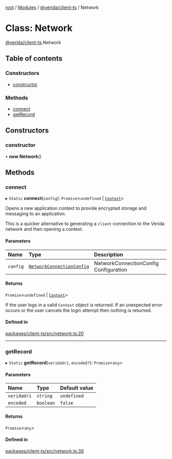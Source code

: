 [root](../README.md) / [Modules](../modules.md) / [@verida/client-ts](../modules/verida_client_ts.md) / Network

# Class: Network

[@verida/client-ts](../modules/verida_client_ts.md).Network

## Table of contents

### Constructors

- [constructor](verida_client_ts.Network.md#constructor)

### Methods

- [connect](verida_client_ts.Network.md#connect)
- [getRecord](verida_client_ts.Network.md#getrecord)

## Constructors

### constructor

• **new Network**()

## Methods

### connect

▸ `Static` **connect**(`config`): `Promise`<`undefined` \| [`Context`](verida_client_ts.Context.md)\>

Opens a new application context to provide encrypted storage and messaging to an application.

This is a quicker alternative to generating a `client` connection to the Verida network
and then opening a context.

#### Parameters

| Name | Type | Description |
| :------ | :------ | :------ |
| `config` | [`NetworkConnectionConfig`](../interfaces/verida_client_ts._internal_.NetworkConnectionConfig.md) | NetworkConnectionConfig Configuration |

#### Returns

`Promise`<`undefined` \| [`Context`](verida_client_ts.Context.md)\>

If the user logs in a valid `Context` object is returned. If an unexpected error occurs or the user cancels the login attempt then nothing is returned.

#### Defined in

[packages/client-ts/src/network.ts:20](https://github.com/verida/verida-js/blob/a690f60/packages/client-ts/src/network.ts#L20)

___

### getRecord

▸ `Static` **getRecord**(`veridaUri`, `encoded?`): `Promise`<`any`\>

#### Parameters

| Name | Type | Default value |
| :------ | :------ | :------ |
| `veridaUri` | `string` | `undefined` |
| `encoded` | `boolean` | `false` |

#### Returns

`Promise`<`any`\>

#### Defined in

[packages/client-ts/src/network.ts:38](https://github.com/verida/verida-js/blob/a690f60/packages/client-ts/src/network.ts#L38)

